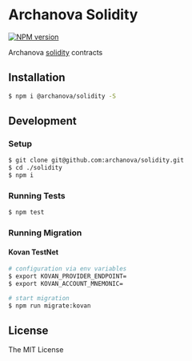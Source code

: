 # Archanova Solidity
[![NPM version][npm-image]][npm-url]

Archanova [solidity](http://solidity.readthedocs.io) contracts

## Installation

```bash
$ npm i @archanova/solidity -S
```

## Development

### Setup

```bash
$ git clone git@github.com:archanova/solidity.git
$ cd ./solidity
$ npm i
```

### Running Tests

```bash
$ npm test
```

### Running Migration

#### Kovan TestNet

```bash
# configuration via env variables
$ export KOVAN_PROVIDER_ENDPOINT=
$ export KOVAN_ACCOUNT_MNEMONIC=

# start migration
$ npm run migrate:kovan
```

## License

The MIT License

[npm-image]: https://badge.fury.io/js/%40archanova%2Fsolidity.svg
[npm-url]: https://npmjs.org/package/@archanova/solidity
